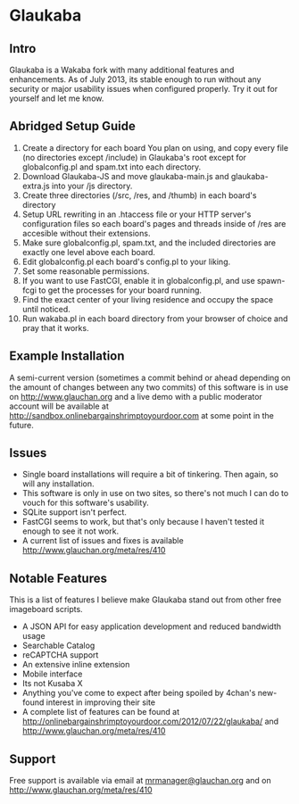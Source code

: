 Glaukaba
========

## Intro ##
Glaukaba is a Wakaba fork with many additional features and enhancements. As of July 2013, its stable enough to run without any security or major usability issues when configured properly. Try it out for yourself and let me know.

## Abridged Setup Guide ##
1. Create a directory for each board You plan on using, and copy every file (no directories except /include) in Glaukaba's root except for globalconfig.pl and spam.txt into each directory.
2. Download Glaukaba-JS and move glaukaba-main.js and glaukaba-extra.js into your /js directory.
3. Create three directories (/src, /res, and /thumb) in each board's directory
4. Setup URL rewriting in an .htaccess file or your HTTP server's configuration files so each board's pages and threads inside of /res are accesible without their extensions.
5. Make sure globalconfig.pl, spam.txt, and the included directories are exactly one level above each board.
6. Edit globalconfig.pl each board's config.pl to your liking.
7. Set some reasonable permissions.
8. If you want to use FastCGI, enable it in globalconfig.pl, and use spawn-fcgi to get the processes for your board running.
9. Find the exact center of your living residence and occupy the space until noticed.
10. Run wakaba.pl in each board directory from your browser of choice and pray that it works.
	
## Example Installation ##
A semi-current version (sometimes a commit behind or ahead depending on the amount of changes between any two commits) of this software is in use on http://www.glauchan.org and a live demo with a public moderator account will be available at http://sandbox.onlinebargainshrimptoyourdoor.com at some point in the future.

## Issues ##
- Single board installations will require a bit of tinkering. Then again, so will any installation.
- This software is only in use on two sites, so there's not much I can do to vouch for this software's usability.
- SQLite support isn't perfect.
- FastCGI seems to work, but that's only because I haven't tested it enough to see it not work.
- A current list of issues and fixes is available http://www.glauchan.org/meta/res/410

## Notable Features ##
This is a list of features I believe make Glaukaba stand out from other free imageboard scripts.
- A JSON API for easy application development and reduced bandwidth usage
- Searchable Catalog
- reCAPTCHA support
- An extensive inline extension
- Mobile interface
- Its not Kusaba X
- Anything you've come to expect after being spoiled by 4chan's new-found interest in improving their site
- A complete list of features can be found at http://onlinebargainshrimptoyourdoor.com/2012/07/22/glaukaba/ and http://www.glauchan.org/meta/res/410

## Support ##
Free support is available via email at mrmanager@glauchan.org and on http://www.glauchan.org/meta/res/410